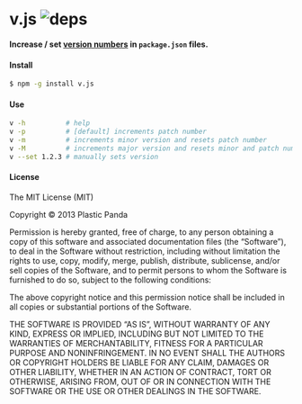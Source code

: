 v.js ![deps](https://david-dm.org/plasticpanda/v.png)
================

**Increase / set [version numbers](http://semver.org/) in ```package.json``` files.**


#### Install

```bash
$ npm -g install v.js
```


#### Use

```bash
v -h          # help
v -p          # [default] increments patch number
v -m          # increments minor version and resets patch number
v -M          # increments major version and resets minor and patch number
v --set 1.2.3 # manually sets version
```

#### License


The MIT License (MIT)

Copyright © 2013 Plastic Panda

Permission is hereby granted, free of charge, to any person obtaining a copy of this software and associated documentation files (the “Software”), to deal in the Software without restriction, including without limitation the rights to use, copy, modify, merge, publish, distribute, sublicense, and/or sell copies of the Software, and to permit persons to whom the Software is furnished to do so, subject to the following conditions:

The above copyright notice and this permission notice shall be included in all copies or substantial portions of the Software.

THE SOFTWARE IS PROVIDED “AS IS”, WITHOUT WARRANTY OF ANY KIND, EXPRESS OR IMPLIED, INCLUDING BUT NOT LIMITED TO THE WARRANTIES OF MERCHANTABILITY, FITNESS FOR A PARTICULAR PURPOSE AND NONINFRINGEMENT. IN NO EVENT SHALL THE AUTHORS OR COPYRIGHT HOLDERS BE LIABLE FOR ANY CLAIM, DAMAGES OR OTHER LIABILITY, WHETHER IN AN ACTION OF CONTRACT, TORT OR OTHERWISE, ARISING FROM, OUT OF OR IN CONNECTION WITH THE SOFTWARE OR THE USE OR OTHER DEALINGS IN THE SOFTWARE.

